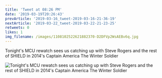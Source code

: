 ```yaml
---
title: 'Tweet at 08:26 PM'
date: '2019-03-19T20:26:43'
prevArticle: '2019-03-16_tweet-2019-03-16-21-36-19'
nextArticle: '2019-03-22_tweet-2019-03-22-21-23-25'
retweets: 0
likes: 1
img_filename: /images/1108102522621882370-D2DFVp2WsAEBv6q.jpg
---
```

Tonight's MCU rewatch sees us catching up with Steve Rogers and the rest of SHIELD in 2014's Captain America The Winter Soldier

![Tonight's MCU rewatch sees us catching up with Steve Rogers and the rest of SHIELD in 2014's Captain America The Winter Soldier](/images/1108102522621882370-D2DFVp2WsAEBv6q.jpg "Tonight's MCU rewatch sees us catching up with Steve Rogers and the rest of SHIELD in 2014's Captain America The Winter Soldier")